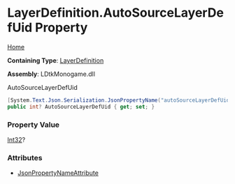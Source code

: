 # LayerDefinition\.AutoSourceLayerDefUid Property

[Home](../../../README.md)

**Containing Type**: [LayerDefinition](../README.md)

**Assembly**: LDtkMonogame\.dll

  
 AutoSourceLayerDefUid 

```csharp
[System.Text.Json.Serialization.JsonPropertyName("autoSourceLayerDefUid")]
public int? AutoSourceLayerDefUid { get; set; }
```

### Property Value

[Int32](https://docs.microsoft.com/en-us/dotnet/api/system.int32)?

### Attributes

* [JsonPropertyNameAttribute](https://docs.microsoft.com/en-us/dotnet/api/system.text.json.serialization.jsonpropertynameattribute)

